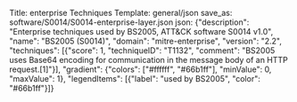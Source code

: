 Title: enterprise Techniques
Template: general/json
save_as: software/S0014/S0014-enterprise-layer.json
json: {"description": "Enterprise techniques used by BS2005, ATT&CK software S0014 v1.0", "name": "BS2005 (S0014)", "domain": "mitre-enterprise", "version": "2.2", "techniques": [{"score": 1, "techniqueID": "T1132", "comment": "BS2005 uses Base64 encoding for communication in the message body of an HTTP request.[1]"}], "gradient": {"colors": ["#ffffff", "#66b1ff"], "minValue": 0, "maxValue": 1}, "legendItems": [{"label": "used by BS2005", "color": "#66b1ff"}]}